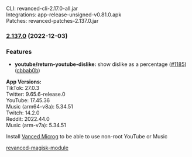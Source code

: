 CLI: revanced-cli-2.17.0-all.jar  
Integrations: app-release-unsigned-v0.81.0.apk  
Patches: revanced-patches-2.137.0.jar  

### [2.137.0](https://github.com/revanced/revanced-patches/compare/v2.136.0...v2.137.0) (2022-12-03)
### Features
* **youtube/return-youtube-dislike:** show dislike as a percentage ([#1185](https://github.com/revanced/revanced-patches/issues/1185)) ([cbbab0b](https://github.com/revanced/revanced-patches/commit/cbbab0b4069534a2032258f9a09e9690fc68c291))

  
**App Versions:**  
TikTok: 27.0.3  
Twitter: 9.65.6-release.0  
YouTube: 17.45.36  
Music (arm64-v8a): 5.34.51  
Twitch: 14.2.0  
Reddit: 2022.44.0  
Music (arm-v7a): 5.34.51  

Install [Vanced Microg](https://github.com/TeamVanced/VancedMicroG/releases) to be able to use non-root YouTube or Music  

[revanced-magisk-module](https://github.com/j-hc/revanced-magisk-module)  
